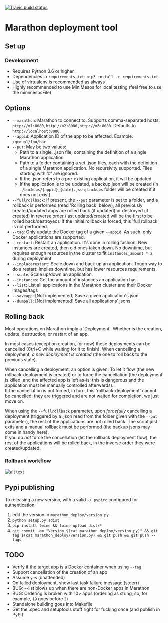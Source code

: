 [![Travis build status](https://travis-ci.org/nicovillanueva/marathon-deployer.svg?branch=master)](https://travis-ci.org/nicovillanueva/marathon-deployer)

# Marathon deployment tool

## Set up

### Development
- Requires Python 3.6 or higher
- Dependencies in `requirements.txt`: `pip3 install -r requirements.txt`
- Use of virtualenv is recommended as always
- Highly recommended to use MiniMesos for local testing (feel free to use the minimesosFile)

## Options
- `--marathon`: Marathon to connect to. Supports comma-separated hosts: `http://m1:8080,http://m2:8080,http://m3:8080`. Defaults to `http://localhost:8080`.
- `--appid`: Application ID of the app to be affected. Example: `/group1/foo/bar`
- `--put`: May be two values:
    - Path to a single, .json file, containing the definition of a single Marathon application
    - Path to a folder containing a set .json files, each with the definition of a single Marathon application. No recursivity supported. Files starting with '#' are ignored.
    - If the .json refers to a pre-existing application, it will be updated
    - If the application is to be updated, a backup json will be created (in `./backups/{appid}_{date}.json`; `backups` folder will be created if it does not exist)
- `--fullrollback`: If present, the `--put` parameter is set to a folder, and a rollback is performed (read 'Rolling back' below), all previously created/updated apps are rolled back (if updated) or destroyed (if created) in reverse order (last updated/created will be the first to be rolled back/destroyed). If the initial rollback is forced, this 'full rollback' is not performed. 
- `--tag`: Only update the Docker tag of a given `--appid`. As such, only Docker applications are supported.
- `--restart`: Restart an application. It's done in rolling fashion: New instances are created, then old ones taken down. No downtime, but requires enough resources in the cluster to fit `instances_amount * 2` during deployment
- `--inplacerestart`: Scale down and back up an application. Tough way to do a restart: Implies downtime, but has lower resources requirements.
- `--scale`: Scale up/down an application.
- `--instances`: Get the amount of instances an application has.
- `--list`: List all applications in the Marathon cluster and their Docker images/tags
- `--saveapp`: [Not implemented] Save a given application's json
- `--dumpall`: [Not implemented] Save all applications' jsons

## Rolling back
Most operations on Marathon imply a 'Deployment'. Whether is the creation, update, destruction, or restart of an app.

In most cases (except on creation, for now) these deployments can be cancelled (Ctrl+C while waiting for it to finish). When cancelling a deployment, _a new deployment is created_ (the one to roll back to the previous state).

When cancelling a deployment, an option is given: To let it flow (the new rollback-deployment is created) or to force the cancellation (the deployment is killed, and the affected app is left as-is; this is dangerous and the application must be manually controlled afterwards).  
If the cancellation is not forced, in turn, this 'rollback-deployment' cannot be cancelled: they are triggered and are not waited for completion, we just move on.

When using the `--fullrollback` parameter, upon *forcefully* cancelling a deployment (triggered by a .json read from the folder given with the `--put` parameter), the rest of the applications are not rolled back. The script just exits and a manual rollback must be performed (the backup jsons may come in handy here).  
If you do *not* force the cancellation (let the rollback deployment flow), the rest of the applications will be rolled back, in the inverse order they were created/updated.

### Rollback workflow

![alt text](Deploytool-flow.png "Deployment flow")

## Pypi publishing

To releasing a new version, with a valid `~/.pypirc` configured for authentication:

1. edit the version in `marathon_deploy/version.py`
2. `python setup.py sdist`
3. `pip install twine && twine upload dist/*`
4. `git commit -am "Version $(cat marathon_deploy/version.py)" && git tag $(cat marathon_deploy/version.py) && git push && git push --tags`

## TODO
- Verify if the target app is a Docker container when using `--tag`
- Support cancellation of the creation of an app
- Assume `yes` (unattended)
- On failed deployment, show last task failure message (stderr)
- BUG: --list blows up when there are non-Docker apps in Marathon
- BUG: Ordering is broken with 10> apps (ordering as string, so, for example, `19` goes before `2`)
- Standalone building goes into Makefile
- Get the .spec and setuptools stuff right for fucking once (and publish in PyPI)